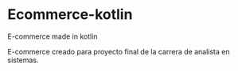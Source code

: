 # Ecommerce-kotlin
E-commerce made in kotlin 

E-commerce creado para proyecto final de la carrera de analista en sistemas.
